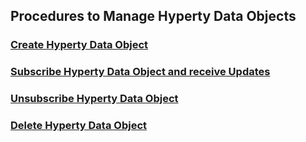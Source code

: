 ## Procedures to Manage Hyperty Data Objects

### [Create Hyperty Data Object](data-object-creation.md)

### [Subscribe Hyperty Data Object and receive Updates](data-object-subscription.md)

### [Unsubscribe Hyperty Data Object](data-object-unsubscription.md)

### [Delete Hyperty Data Object](data-object-delete.md)

